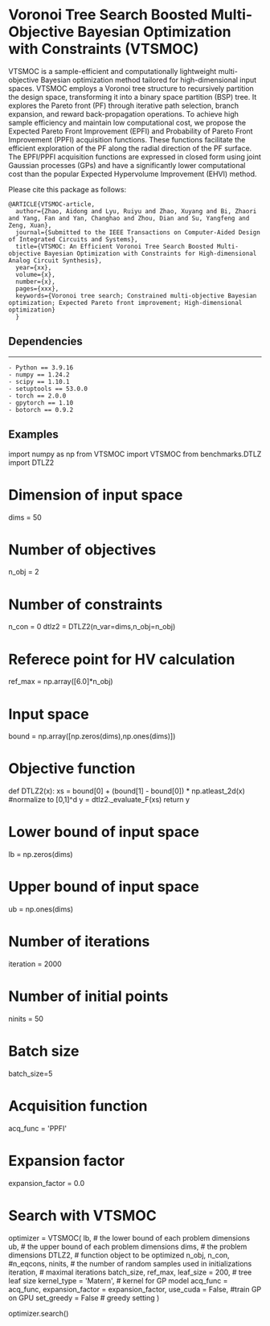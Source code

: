 # Voronoi Tree Search Boosted Multi-Objective Bayesian Optimization with Constraints (VTSMOC)
VTSMOC is a sample-efficient and computationally lightweight multi-objective Bayesian optimization method tailored for high-dimensional input spaces. VTSMOC employs a Voronoi tree structure to recursively partition the design space, transforming it into a binary space partition (BSP) tree. It explores the Pareto front (PF) through iterative path selection, branch expansion, and reward back-propagation operations. To achieve high sample efficiency and maintain low computational cost, we propose the Expected Pareto Front Improvement (EPFI) and Probability of Pareto Front Improvement (PPFI) acquisition functions. These functions facilitate the efficient exploration of the PF along the radial direction of the PF surface. The EPFI/PPFI acquisition functions are expressed in closed form using joint Gaussian processes (GPs) and have a significantly lower computational cost than the popular Expected Hypervolume Improvement (EHVI) method.


Please cite this package as follows: 

```
@ARTICLE{VTSMOC-article,
  author={Zhao, Aidong and Lyu, Ruiyu and Zhao, Xuyang and Bi, Zhaori and Yang, Fan and Yan, Changhao and Zhou, Dian and Su, Yangfeng and Zeng, Xuan},
  journal={Submitted to the IEEE Transactions on Computer-Aided Design of Integrated Circuits and Systems}, 
  title={VTSMOC: An Efficient Voronoi Tree Search Boosted Multi-objective Bayesian Optimization with Constraints for High-dimensional Analog Circuit Synthesis}, 
  year={xx},
  volume={x},
  number={x},
  pages={xxx},
  keywords={Voronoi tree search; Constrained multi-objective Bayesian optimization; Expected Pareto front improvement; High-dimensional optimization}
  }
```


## Dependencies
--------------

    - Python == 3.9.16
    - numpy == 1.24.2
    - scipy == 1.10.1
    - setuptools == 53.0.0
    - torch == 2.0.0
    - gpytorch == 1.10
    - botorch == 0.9.2





## Examples

import numpy as np
from VTSMOC import VTSMOC
from benchmarks.DTLZ import DTLZ2

# Dimension of input space
dims = 50
# Number of objectives
n_obj = 2
# Number of constraints
n_con = 0
dtlz2 = DTLZ2(n_var=dims,n_obj=n_obj)

# Referece point for HV calculation
ref_max = np.array([6.0]*n_obj)

# Input space
bound = np.array([np.zeros(dims),np.ones(dims)])

# Objective function
def DTLZ2(x):
    xs = bound[0] + (bound[1] - bound[0]) * np.atleast_2d(x)  #normalize to [0,1]^d
    y = dtlz2._evaluate_F(xs)
    return y

# Lower bound of input space
lb = np.zeros(dims)
# Upper bound of input space
ub = np.ones(dims)
# Number of iterations
iteration = 2000
# Number of initial points
ninits = 50

# Batch size
batch_size=5
# Acquisition function
acq_func = 'PPFI'
# Expansion factor
expansion_factor = 0.0

# Search with VTSMOC
optimizer = VTSMOC(
                   lb,              # the lower bound of each problem dimensions
                   ub,              # the upper bound of each problem dimensions
                   dims,          # the problem dimensions
                   DTLZ2,               # function object to be optimized
                   n_obj,
                   n_con,
                   #n_eqcons,
                   ninits,      # the number of random samples used in initializations 
                   iteration,    # maximal iterations
                   batch_size,
                   ref_max,
                   leaf_size = 200,  # tree leaf size
                   kernel_type = 'Matern',   # kernel for GP model
                   acq_func = acq_func,
                   expansion_factor = expansion_factor,
                   use_cuda = False,     #train GP on GPU
                   set_greedy = False    # greedy setting
                   )

optimizer.search()




